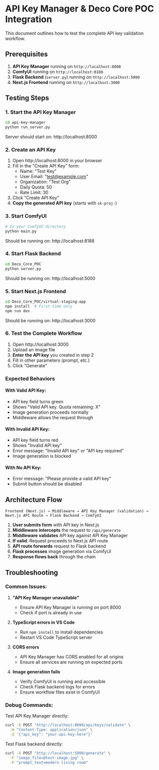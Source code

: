 # API Key Manager & Deco Core POC Integration

This document outlines how to test the complete API key validation workflow.

## Prerequisites

1. **API Key Manager** running on `http://localhost:8000`
2. **ComfyUI** running on `http://localhost:8188`
3. **Flask Backend** (`server.py`) running on `http://localhost:5000`
4. **Next.js Frontend** running on `http://localhost:3000`

## Testing Steps

### 1. Start the API Key Manager
```bash
cd api-key-manager
python run_server.py
```
Server should start on: http://localhost:8000

### 2. Create an API Key
1. Open http://localhost:8000 in your browser
2. Fill in the "Create API Key" form:
   - Name: "Test Key"
   - User Email: "test@example.com"
   - Organization: "Test Org"
   - Daily Quota: 50
   - Rate Limit: 30
3. Click "Create API Key"
4. **Copy the generated API key** (starts with `sk-proj-`)

### 3. Start ComfyUI
```bash
# In your ComfyUI directory
python main.py
```
Should be running on: http://localhost:8188

### 4. Start Flask Backend
```bash
cd Deco_Core_POC
python server.py
```
Should be running on: http://localhost:5000

### 5. Start Next.js Frontend
```bash
cd Deco_Core_POC/virtual-staging-app
npm install  # First time only
npm run dev
```
Should be running on: http://localhost:3000

### 6. Test the Complete Workflow
1. Open http://localhost:3000
2. Upload an image file
3. **Enter the API key** you created in step 2
4. Fill in other parameters (prompt, etc.)
5. Click "Generate"

### Expected Behaviors

#### With Valid API Key:
- API key field turns green
- Shows "Valid API key. Quota remaining: X"
- Image generation proceeds normally
- Middleware allows the request through

#### With Invalid API Key:
- API key field turns red
- Shows "Invalid API key"
- Error message: "Invalid API key" or "API key required"
- Image generation is blocked

#### With No API Key:
- Error message: "Please provide a valid API key"
- Submit button should be disabled

## Architecture Flow

```
Frontend (Next.js) → Middleware → API Key Manager (validation) → Next.js API Route → Flask Backend → ComfyUI
```

1. **User submits form** with API key in Next.js
2. **Middleware intercepts** the request to `/api/generate`
3. **Middleware validates** API key against API Key Manager
4. **If valid**: Request proceeds to Next.js API route
5. **API route forwards** request to Flask backend
6. **Flask processes** image generation via ComfyUI
7. **Response flows back** through the chain

## Troubleshooting

### Common Issues:

1. **"API Key Manager unavailable"**
   - Ensure API Key Manager is running on port 8000
   - Check if port is already in use

2. **TypeScript errors in VS Code**
   - Run `npm install` to install dependencies
   - Restart VS Code TypeScript server

3. **CORS errors**
   - API Key Manager has CORS enabled for all origins
   - Ensure all services are running on expected ports

4. **Image generation fails**
   - Verify ComfyUI is running and accessible
   - Check Flask backend logs for errors
   - Ensure workflow files exist in ComfyUI

### Debug Commands:

Test API Key Manager directly:
```bash
curl -X POST "http://localhost:8000/api/keys/validate" \
  -H "Content-Type: application/json" \
  -d '{"api_key": "your-api-key-here"}'
```

Test Flask backend directly:
```bash
curl -X POST "http://localhost:5000/generate" \
  -F "image_file=@test-image.jpg" \
  -F "prompt_text=modern living room"
```
